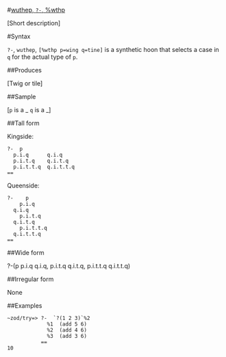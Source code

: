 #[wuthep, `?-`, %wthp](#wthp)

[Short description]

#Syntax

`?-`, `wuthep`, `[%wthp p=wing q=tine]` is a synthetic hoon that
selects a case in `q` for the actual type of `p`.

##Produces

[Twig or tile]

##Sample

[`p` is a _
`q` is a _]

##Tall form

Kingside:

    ?-  p
      p.i.q      q.i.q
      p.i.t.q    q.i.t.q
      p.i.t.t.q  q.i.t.t.q
    ==

Queenside:

    ?-    p
        p.i.q      
      q.i.q
        p.i.t.q    
      q.i.t.q
        p.i.t.t.q  
      q.i.t.t.q
    ==

##Wide form

?-(p p.i.q q.i.q, p.i.t.q q.i.t.q, p.i.t.t.q q.i.t.t.q)

##Irregular form

None

##Examples



    ~zod/try=> ?-  `?(1 2 3)`%2
                 %1  (add 5 6)
                 %2  (add 4 6)
                 %3  (add 3 6)
               ==
    10
